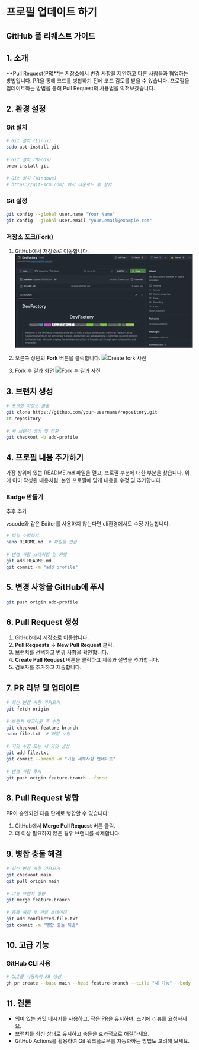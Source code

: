 # 프로필 업데이트 하기 

## GitHub 풀 리퀘스트 가이드

## 1. 소개
**Pull Request(PR)**는 저장소에서 변경 사항을 제안하고 다른 사람들과 협업하는 방법입니다. PR을 통해 코드를 병합하기 전에 코드 검토를 받을 수 있습니다.
프로필을 업데이트하는 방법을 통해 Pull Request의 사용법을 익혀보겠습니다.

## 2. 환경 설정
### Git 설치
```sh
# Git 설치 (Linux)
sudo apt install git

# Git 설치 (MacOS)
brew install git

# Git 설치 (Windows)
# https://git-scm.com/ 에서 다운로드 후 설치
```

### Git 설정
```sh
git config --global user.name "Your Name"
git config --global user.email "your.email@example.com"
```

### 저장소 포크(Fork)
1. GitHub에서 저장소로 이동합니다.
![GitHub 저장소 페이지](../assets/imgs/github-main.png)

2. 오른쪽 상단의 **Fork** 버튼을 클릭합니다.
![Create fork 사진]()

3. Fork 후 결과 화면
![Fork 후 결과 사진]()

## 3. 브랜치 생성
```sh
# 포크한 저장소 클론
git clone https://github.com/your-username/repository.git
cd repository

# 새 브랜치 생성 및 전환
git checkout -b add-profile
```

## 4. 프로필 내용 추가하기
가장 상위에 있는 README.md 파일을 열고, 프로필 부분에 대한 부분을 찾습니다.
위에 이미 작성된 내용처럼, 본인 프로필에 맞게 내용을 수정 및 추가합니다.

### Badge 만들기
추후 추가

vscode와 같은 Editor를 사용하지 않는다면 cli환경에서도 수정 가능합니다.
```sh
# 파일 수정하기
nano README.md  # 파일을 편집

# 변경 사항 스테이징 및 커밋
git add README.md
git commit -m "add profile"
```

## 5. 변경 사항을 GitHub에 푸시
```sh
git push origin add-profile
```

## 6. Pull Request 생성
1. GitHub에서 저장소로 이동합니다.
2. **Pull Requests** → **New Pull Request** 클릭.
3. 브랜치를 선택하고 변경 사항을 확인합니다.
4. **Create Pull Request** 버튼을 클릭하고 제목과 설명을 추가합니다.
5. 검토자를 추가하고 제출합니다.

## 7. PR 리뷰 및 업데이트
```sh
# 최신 변경 사항 가져오기
git fetch origin

# 브랜치 체크아웃 후 수정
git checkout feature-branch
nano file.txt  # 파일 수정

# 커밋 수정 또는 새 커밋 생성
git add file.txt
git commit --amend -m "기능 세부사항 업데이트"

# 변경 사항 푸시
git push origin feature-branch --force
```

## 8. Pull Request 병합
PR이 승인되면 다음 단계로 병합할 수 있습니다:
1. GitHub에서 **Merge Pull Request** 버튼 클릭.
2. 더 이상 필요하지 않은 경우 브랜치를 삭제합니다.

## 9. 병합 충돌 해결
```sh
# 최신 변경 사항 가져오기
git checkout main
git pull origin main

# 기능 브랜치 병합
git merge feature-branch

# 충돌 해결 후 파일 스테이징
git add conflicted-file.txt
git commit -m "병합 충돌 해결"
```

## 10. 고급 기능
### GitHub CLI 사용
```sh
# CLI를 사용하여 PR 생성
gh pr create --base main --head feature-branch --title "새 기능" --body "변경 사항 설명"
```

## 11. 결론
- 의미 있는 커밋 메시지를 사용하고, 작은 PR을 유지하며, 조기에 리뷰를 요청하세요.
- 브랜치를 최신 상태로 유지하고 충돌을 효과적으로 해결하세요.
- GitHub Actions를 활용하여 Git 워크플로우를 자동화하는 방법도 고려해 보세요.
